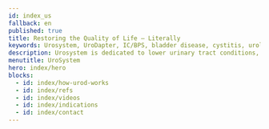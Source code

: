 ```yaml
---
id: index_us
fallback: en
published: true
title: Restoring the Quality of Life – Literally
keywords: Urosystem, UroDapter, IC/BPS, bladder disease, cystitis, urological
description: Urosystem is dedicated to lower urinary tract conditions, especially IC/BPS. Get to know its diverse portfolio, from diagnosis to medication, including the UroDapter. 
menutitle: UroSystem
hero: index/hero
blocks:
  - id: index/how-urod-works
  - id: index/refs
  - id: index/videos
  - id: index/indications
  - id: index/contact
---
```

